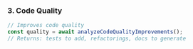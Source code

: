### 3. Code Quality

```javascript
// Improves code quality
const quality = await analyzeCodeQualityImprovements();
// Returns: tests to add, refactorings, docs to generate
```
